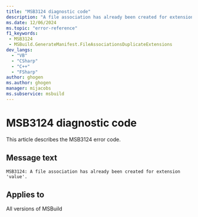 ```yaml
---
title: "MSB3124 diagnostic code"
description: "A file association has already been created for extension 'value'."
ms.date: 12/06/2024
ms.topic: "error-reference"
f1_keywords:
 - MSB3124
 - MSBuild.GenerateManifest.FileAssociationsDuplicateExtensions
dev_langs:
  - "VB"
  - "CSharp"
  - "C++"
  - "FSharp"
author: ghogen
ms.author: ghogen
manager: mijacobs
ms.subservice: msbuild
---
```


# MSB3124 diagnostic code

<!-- :::ErrorDefinitionDescription::: -->
<!-- :::editable-content name="introDescription"::: -->
This article describes the MSB3124 error code.
<!-- :::editable-content-end::: -->

## Message text

```output
MSB3124: A file association has already been created for extension 'value'.
```

<!-- :::editable-content name="postOutputDescription"::: -->
<!--
{StrBegin="MSB3124: "}
-->
<!-- :::editable-content-end::: -->
<!-- :::ErrorDefinitionDescription-end::: -->

## Applies to

All versions of MSBuild
